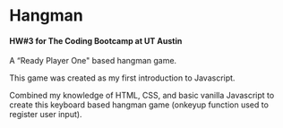 # Hangman

#### HW#3 for The Coding Bootcamp at UT Austin 

A “Ready Player One" based hangman game.

 
This game was created as my first introduction to Javascript.


Combined my knowledge of HTML, CSS, and basic vanilla Javascript to create this keyboard based hangman game (onkeyup function used to register user input).
